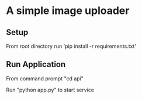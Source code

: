 # A simple image uploader

## Setup
From root directory run 'pip install -r requirements.txt'


## Run Application
From command prompt "cd api"

Run "python app.py" to start service

